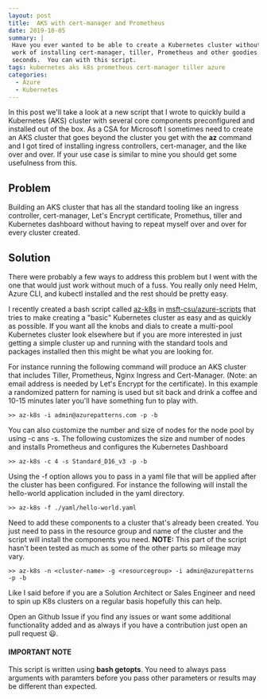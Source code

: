 ```yaml
---
layout: post
title:  AKS with cert-manager and Prometheus
date: 2019-10-05
summary: |
 Have you ever wanted to be able to create a Kubernetes cluster without all the
 work of installing cert-manager, tiller, Prometheus and other goodies in
 seconds.  You can with this script.
tags: kubernetes aks k8s prometheus cert-manager tiller azure
categories:
  - Azure
  - Kubernetes
---
```

In this post we'll take a look at a new script that I wrote to quickly build a Kubernetes (AKS) cluster with several core components preconfigured and installed out of the box.  As a CSA for Microsoft I sometimes need to create an AKS cluster that goes beyond the cluster you get with the __az__ command and I got tired of installing ingress controllers, cert-manager, and the like over and over.  If your use case is similar to mine you should get some usefulness from this.

## Problem
Building an AKS cluster that has all the standard tooling like an ingress controller, cert-manager, Let's Encrypt certificate, Promethus, tiller and Kubernetes dashboard without having to repeat myself over and over for every cluster created.

## Solution 
There were probably a few ways to address this problem but I went with the one that would just work without much of a fuss.  You really only need Helm, Azure CLI, and kubectl installed and the rest should be pretty easy.  

I recently created a bash script called [az-k8s](https://github.com/msft-csu/azure-scripts/blob/master/iaas/az-k8s) in
[msft-csu/azure-scripts](https://github.com/msft-csu/azure-scripts) that tries to make creating a "basic" Kubernetes cluster as easy and as quickly as possible.  If you want all the knobs and dials to create a multi-pool Kubernetes cluster look elsewhere but if you are more interested in just getting a simple
cluster up and running with the standard tools and packages installed then this might be what you are looking for.

For instance running the following command will produce an AKS cluster that includes Tiller, Prometheus, Nginx Ingress and Cert-Manager. (Note: an email address is needed by Let's Encrypt for the certificate).  In this example a randomized pattern for naming is used but sit back and drink a coffee and 10-15 minutes
later you'll have something fun to play with.

```terminal
>> az-k8s -i admin@azurepatterns.com -p -b
```

You can also customize the number and size of nodes for the node pool by using -c ans -s. The following customizes the size and number of nodes and installs Prometheus and configures the Kubernetes Dashboard

```terminal
>> az-k8s -c 4 -s Standard_D16_v3 -p -b
```

Using the -f option allows you to pass in a yaml file that will be applied after the cluster has been configured. For instance the following will install the hello-world application included in the yaml directory.

```terminal
>> az-k8s -f ./yaml/hello-world.yaml
```

Need to add these components to a cluster that's already been created.  You just need to pass in the resource group and name of the cluster and the script will install the components you need.  __NOTE:__  This part of the script hasn't been tested as much as some of the other parts so mileage may vary.

```terminal
>> az-k8s -n <cluster-name> -g <resourcegroup> -i admin@azurepatterns -p -b
```

Like I said before if you are a Solution Architect or Sales Engineer and need to spin up K8s clusters on a regular basis hopefully this can help.  

Open an Github Issue if you find any issues or want some additional functionality added and as always if you have a contribution just open an pull request  :smiley:.

#### IMPORTANT NOTE
This script is written using __bash getopts__.  You need to always pass arguments with paramters before you pass other parameters or results may be different than expected.


